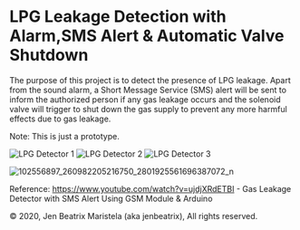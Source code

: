 # LPG Leakage Detection with Alarm,SMS Alert & Automatic Valve Shutdown
The purpose of this project is to detect the presence of LPG leakage. Apart from the sound alarm, a Short Message Service (SMS) alert will be sent to inform the authorized person if any gas leakage occurs and the solenoid valve will trigger to shut down the gas supply to prevent any more harmful effects due to gas leakage. 

Note: This is just a prototype.

![LPG Detector 1](https://user-images.githubusercontent.com/82814920/170656488-2437a13a-6bbd-4a8b-abe7-fe1235226866.gif) ![LPG Detector 2](https://user-images.githubusercontent.com/82814920/170656716-bc823c09-0277-4e2f-ade0-5ca2b71d2c83.gif) ![LPG Detector 3](https://user-images.githubusercontent.com/82814920/170656844-7c0eb2e4-dba4-4259-958c-eb0872ad1c7d.gif)



![102556897_260982205216750_2801925561696387072_n](https://user-images.githubusercontent.com/82814920/116664110-97c9ba00-a9ca-11eb-8cd7-0ae3b84d4737.jpg)

Reference: https://www.youtube.com/watch?v=ujdjXRdETBI - Gas Leakage Detector with SMS Alert Using GSM Module & Arduino

© 2020, Jen Beatrix Maristela (aka jenbeatrix), All rights reserved.
